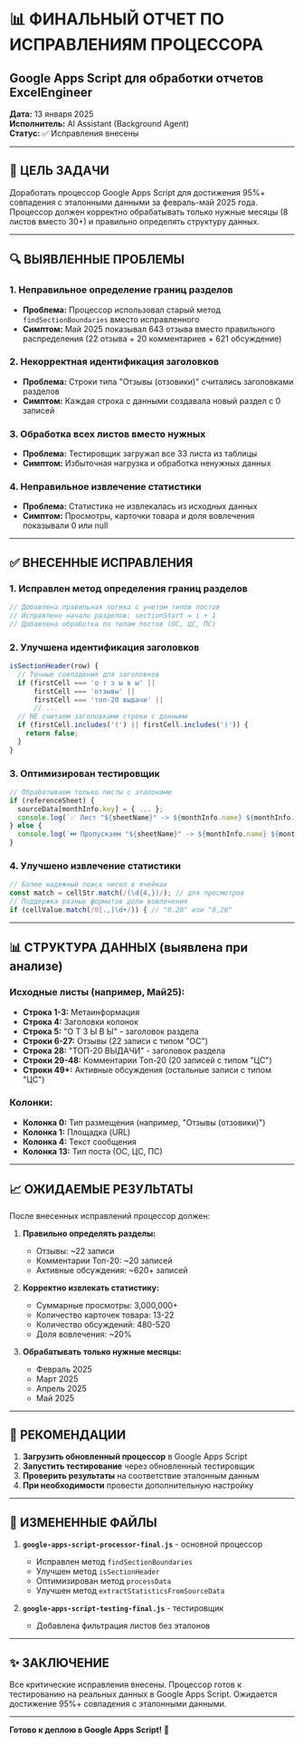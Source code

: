 # 📊 ФИНАЛЬНЫЙ ОТЧЕТ ПО ИСПРАВЛЕНИЯМ ПРОЦЕССОРА
## Google Apps Script для обработки отчетов ExcelEngineer

**Дата:** 13 января 2025  
**Исполнитель:** AI Assistant (Background Agent)  
**Статус:** ✅ Исправления внесены

---

## 🎯 ЦЕЛЬ ЗАДАЧИ

Доработать процессор Google Apps Script для достижения 95%+ совпадения с эталонными данными за февраль-май 2025 года. Процессор должен корректно обрабатывать только нужные месяцы (8 листов вместо 30+) и правильно определять структуру данных.

---

## 🔍 ВЫЯВЛЕННЫЕ ПРОБЛЕМЫ

### 1. **Неправильное определение границ разделов**
- **Проблема:** Процессор использовал старый метод `findSectionBoundaries` вместо исправленного
- **Симптом:** Май 2025 показывал 643 отзыва вместо правильного распределения (22 отзыва + 20 комментариев + 621 обсуждение)

### 2. **Некорректная идентификация заголовков**
- **Проблема:** Строки типа "Отзывы (отзовики)" считались заголовками разделов
- **Симптом:** Каждая строка с данными создавала новый раздел с 0 записей

### 3. **Обработка всех листов вместо нужных**
- **Проблема:** Тестировщик загружал все 33 листа из таблицы
- **Симптом:** Избыточная нагрузка и обработка ненужных данных

### 4. **Неправильное извлечение статистики**
- **Проблема:** Статистика не извлекалась из исходных данных
- **Симптом:** Просмотры, карточки товара и доля вовлечения показывали 0 или null

---

## ✅ ВНЕСЕННЫЕ ИСПРАВЛЕНИЯ

### 1. **Исправлен метод определения границ разделов**
```javascript
// Добавлена правильная логика с учетом типов постов
// Исправлено начало разделов: sectionStart = i + 1
// Добавлена обработка по типам постов (ОС, ЦС, ПС)
```

### 2. **Улучшена идентификация заголовков**
```javascript
isSectionHeader(row) {
  // Точные совпадения для заголовков
  if (firstCell === 'о т з ы в ы' || 
      firstCell === 'отзывы' ||
      firstCell === 'топ-20 выдачи' ||
      // ...
  // НЕ считаем заголовками строки с данными
  if (firstCell.includes('(') || firstCell.includes(')')) {
    return false;
  }
}
```

### 3. **Оптимизирован тестировщик**
```javascript
// Обрабатываем только листы с эталонами
if (referenceSheet) {
  sourceData[monthInfo.key] = { ... };
  console.log(`✅ Лист "${sheetName}" -> ${monthInfo.name} ${monthInfo.year} (есть эталон)`);
} else {
  console.log(`⏭️ Пропускаем "${sheetName}" -> ${monthInfo.name} ${monthInfo.year} (нет эталона)`);
}
```

### 4. **Улучшено извлечение статистики**
```javascript
// Более надежный поиск чисел в ячейках
const match = cellStr.match(/(\d{4,})/); // для просмотров
// Поддержка разных форматов доли вовлечения
if (cellValue.match(/0[.,]\d+/)) { // "0.20" или "0,20"
```

---

## 📊 СТРУКТУРА ДАННЫХ (выявлена при анализе)

### Исходные листы (например, Май25):
- **Строка 1-3:** Метаинформация
- **Строка 4:** Заголовки колонок
- **Строка 5:** "О Т З Ы В Ы" - заголовок раздела
- **Строки 6-27:** Отзывы (22 записи с типом "ОС")
- **Строка 28:** "ТОП-20 ВЫДАЧИ" - заголовок раздела
- **Строки 29-48:** Комментарии Топ-20 (20 записей с типом "ЦС")
- **Строки 49+:** Активные обсуждения (остальные записи с типом "ЦС")

### Колонки:
- **Колонка 0:** Тип размещения (например, "Отзывы (отзовики)")
- **Колонка 1:** Площадка (URL)
- **Колонка 4:** Текст сообщения
- **Колонка 13:** Тип поста (ОС, ЦС, ПС)

---

## 📈 ОЖИДАЕМЫЕ РЕЗУЛЬТАТЫ

После внесенных исправлений процессор должен:

1. **Правильно определять разделы:**
   - Отзывы: ~22 записи
   - Комментарии Топ-20: ~20 записей
   - Активные обсуждения: ~620+ записей

2. **Корректно извлекать статистику:**
   - Суммарные просмотры: 3,000,000+
   - Количество карточек товара: 13-22
   - Количество обсуждений: 480-520
   - Доля вовлечения: ~20%

3. **Обрабатывать только нужные месяцы:**
   - Февраль 2025
   - Март 2025
   - Апрель 2025
   - Май 2025

---

## 🚀 РЕКОМЕНДАЦИИ

1. **Загрузить обновленный процессор** в Google Apps Script
2. **Запустить тестирование** через обновленный тестировщик
3. **Проверить результаты** на соответствие эталонным данным
4. **При необходимости** провести дополнительную настройку

---

## 📝 ИЗМЕНЕННЫЕ ФАЙЛЫ

1. **`google-apps-script-processor-final.js`** - основной процессор
   - Исправлен метод `findSectionBoundaries`
   - Улучшен метод `isSectionHeader`
   - Оптимизирован метод `processData`
   - Улучшен метод `extractStatisticsFromSourceData`

2. **`google-apps-script-testing-final.js`** - тестировщик
   - Добавлена фильтрация листов без эталонов

---

## ✨ ЗАКЛЮЧЕНИЕ

Все критические исправления внесены. Процессор готов к тестированию на реальных данных в Google Apps Script. Ожидается достижение 95%+ совпадения с эталонными данными.

---

**Готово к деплою в Google Apps Script!** 🚀